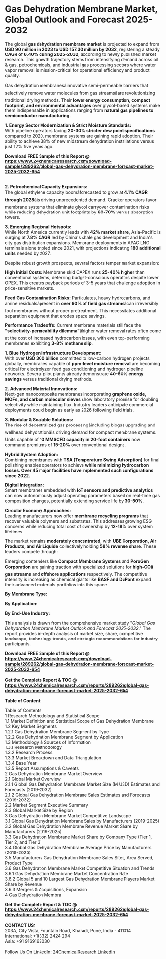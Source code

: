 <h1>Gas Dehydration Membrane Market, Global Outlook and Forecast 2025-2032</h1><p>The global <strong>gas dehydration membrane market</strong> is projected to expand from <strong>USD 90 million in 2023 to USD 157.30 million by 2032</strong>, registering a steady <strong>CAGR of 6.40% during 2025-2032</strong>, according to newly published market research. This growth trajectory stems from intensifying demand across oil &amp; gas, petrochemicals, and industrial gas processing sectors where water vapor removal is mission-critical for operational efficiency and product quality.</p><p>Gas dehydration membranesâinnovative semi-permeable barriers that selectively remove water molecules from gas streamsâare revolutionizing traditional drying methods. Their <strong>lower energy consumption, compact footprint, and environmental advantages</strong> over glycol-based systems make them indispensable in applications ranging from <strong>natural gas pipelines to semiconductor manufacturing</strong>.</p><p><strong>1. Energy Sector Modernization &amp; Strict Moisture Standards:</strong><br>
With pipeline operators facing <strong>20-30% stricter dew point specifications</strong> compared to 2020, membrane systems are gaining rapid adoption. Their ability to achieve 38% of new midstream dehydration installations versus just 12% five years ago.</p><div><b>Download FREE Sample of this Report @ 
            <a href="https://www.24chemicalresearch.com/download-sample/289262/global-gas-dehydration-membrane-forecast-market-2025-2032-654">
            https://www.24chemicalresearch.com/download-sample/289262/global-gas-dehydration-membrane-forecast-market-2025-2032-654</a></b></div><br><p><strong>2. Petrochemical Capacity Expansions:</strong><br>
The global ethylene capacity boomâforecasted to grow at <strong>4.1% CAGR through 2028</strong>âis driving unprecedented demand. Cracker operators favor membrane systems that eliminate glycol carryover contamination risks while reducing dehydration unit footprints by <strong>60-70%</strong> versus absorption towers.</p><p><strong>3. Emerging Regional Hotspots:</strong><br>
While North America currently leads with <strong>42% market share</strong>, Asia-Pacific is surging at <strong>7.8% CAGR</strong> led by China's shale gas development and India's city gas distribution expansions. Membrane deployments in APAC LNG terminals alone tripled since 2021, with projections indicating <strong>180 additional units</strong> needed by 2027.</p><p>Despite robust growth prospects, several factors temper market expansion:</p><p><strong>High Initial Costs:</strong> Membrane skid CAPEX runs <strong>25-40% higher</strong> than conventional systems, deterring budget-conscious operators despite lower OPEX. This creates payback periods of 3-5 years that challenge adoption in price-sensitive markets.</p><p><strong>Feed Gas Contamination Risks:</strong> Particulates, heavy hydrocarbons, and amine residualsâpresent in <strong>over 60% of field gas streams</strong>âcan irreversibly foul membranes without proper pretreatment. This necessitates additional separation equipment that erodes space savings.</p><p><strong>Performance Tradeoffs:</strong> Current membrane materials still face the <strong>"selectivity-permeability dilemma"</strong>âhigher water removal rates often come at the cost of increased hydrocarbon losses, with even top-performing membranes exhibiting <strong>3-8% methane slip</strong>.</p><p><strong>1. Blue Hydrogen Infrastructure Development:</strong><br>
With over <strong>USD 300 billion</strong> committed to low-carbon hydrogen projects globally, membranes capable of <strong>ppm-level moisture removal</strong> are becoming critical for electrolyzer feed gas conditioning and hydrogen pipeline networks. Several pilot plants already demonstrate <strong>40-50% energy savings</strong> versus traditional drying methods.</p><p><strong>2. Advanced Material Innovations:</strong><br>
Next-gen nanocomposite membranes incorporating <strong>graphene oxide, MOFs, and carbon molecular sieves</strong> show laboratory promise for doubling selectivity while maintaining flux. Industry leaders anticipate commercial deployments could begin as early as 2026 following field trials.</p><p><strong>3. Modular &amp; Scalable Solutions:</strong><br>
The rise of decentralized gas processingâincluding biogas upgrading and wellhead dehydrationâis driving demand for compact membrane systems. Units capable of <strong>10 MMSCFD capacity in 20-foot containers</strong> now command premiums of <strong>15-20%</strong> over conventional designs.</p><p><strong>Hybrid System Adoption:</strong><br>
	Combining membranes with <strong>TSA (Temperature Swing Adsorption)</strong> for final polishing enables operators to achieve <strong> while minimizing hydrocarbon losses. Over <strong>45 major facilities</strong> have implemented such configurations since 2022.</strong></p><p><strong>Digital Integration:</strong><br>
	Smart membranes embedded with <strong>IoT sensors and predictive analytics</strong> can now autonomously adjust operating parameters based on real-time gas composition changes, potentially extending service life by <strong>30-50%</strong>.</p><p><strong>Circular Economy Approaches:</strong><br>
	Leading manufacturers now offer <strong>membrane recycling programs</strong> that recover valuable polymers and substrates. This addresses growing ESG concerns while reducing total cost of ownership by <strong>12-18%</strong> over system lifetimes.</p><p>The market remains <strong>moderately concentrated</strong>, with <strong>UBE Corporation, Air Products, and Air Liquide</strong> collectively holding <strong>58% revenue share</strong>. These leaders compete through:</p><p>Emerging contenders like <strong>Compact Membrane Systems</strong> and <strong>PoroGen Corporation</strong> are gaining traction with specialized solutions for <strong>high-COâ gas streams</strong> and <strong>offshore applications</strong> respectively. The competitive intensity is increasing as chemical giants like <strong>BASF and DuPont</strong> expand their advanced materials portfolios into this space.</p><p><strong>By Membrane Type:</strong></p><p><strong>By Application:</strong></p><p><strong>By End-Use Industry:</strong></p><p>This analysis is drawn from the comprehensive market study "<em>Global Gas Dehydration Membrane Market Outlook and Forecast 2025-2032</em>." The report provides in-depth analysis of market size, share, competitive landscape, technology trends, and strategic recommendations for industry participants.</p><div><b>Download FREE Sample of this Report @ 
            <a href="https://www.24chemicalresearch.com/download-sample/289262/global-gas-dehydration-membrane-forecast-market-2025-2032-654">
            https://www.24chemicalresearch.com/download-sample/289262/global-gas-dehydration-membrane-forecast-market-2025-2032-654</a></b></div><br><div><b>Get the Complete Report & TOC @ 
            <a href="https://www.24chemicalresearch.com/reports/289262/global-gas-dehydration-membrane-forecast-market-2025-2032-654">
            https://www.24chemicalresearch.com/reports/289262/global-gas-dehydration-membrane-forecast-market-2025-2032-654</a></b></div><br>
            <b>Table of Content:</b><p>Table of Contents<br />
1 Research Methodology and Statistical Scope<br />
1.1 Market Definition and Statistical Scope of Gas Dehydration Membrane<br />
1.2 Key Market Segments<br />
1.2.1 Gas Dehydration Membrane Segment by Type<br />
1.2.2 Gas Dehydration Membrane Segment by Application<br />
1.3 Methodology & Sources of Information<br />
1.3.1 Research Methodology<br />
1.3.2 Research Process<br />
1.3.3 Market Breakdown and Data Triangulation<br />
1.3.4 Base Year<br />
1.3.5 Report Assumptions & Caveats<br />
2 Gas Dehydration Membrane Market Overview<br />
2.1 Global Market Overview<br />
2.1.1 Global Gas Dehydration Membrane Market Size (M USD) Estimates and Forecasts (2019-2032)<br />
2.1.2 Global Gas Dehydration Membrane Sales Estimates and Forecasts (2019-2032)<br />
2.2 Market Segment Executive Summary<br />
2.3 Global Market Size by Region<br />
3 Gas Dehydration Membrane Market Competitive Landscape<br />
3.1 Global Gas Dehydration Membrane Sales by Manufacturers (2019-2025)<br />
3.2 Global Gas Dehydration Membrane Revenue Market Share by Manufacturers (2019-2025)<br />
3.3 Gas Dehydration Membrane Market Share by Company Type (Tier 1, Tier 2, and Tier 3)<br />
3.4 Global Gas Dehydration Membrane Average Price by Manufacturers (2019-2025)<br />
3.5 Manufacturers Gas Dehydration Membrane Sales Sites, Area Served, Product Type<br />
3.6 Gas Dehydration Membrane Market Competitive Situation and Trends<br />
3.6.1 Gas Dehydration Membrane Market Concentration Rate<br />
3.6.2 Global 5 and 10 Largest Gas Dehydration Membrane Players Market Share by Revenue<br />
3.6.3 Mergers & Acquisitions, Expansion<br />
4 Gas Dehydration Membra</p><div><b>Get the Complete Report & TOC @ 
            <a href="https://www.24chemicalresearch.com/reports/289262/global-gas-dehydration-membrane-forecast-market-2025-2032-654">
            https://www.24chemicalresearch.com/reports/289262/global-gas-dehydration-membrane-forecast-market-2025-2032-654</a></b></div><br><b>CONTACT US:</b><br>
            203A, City Vista, Fountain Road, Kharadi, Pune, India - 411014<br>
            International: +1(332) 2424 294<br>
            Asia: +91 9169162030 <br><br>
            Follow Us On LinkedIn: <a href="https://www.linkedin.com/company/24chemicalresearch/">24ChemicalResearch LinkedIn</a>